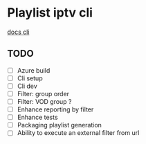 # Playlist iptv cli

[docs cli](https://codeburst.io/building-beautiful-command-line-interfaces-with-python-26c7e1bb54df)

## TODO

- [ ] Azure build
- [ ] Cli setup
- [ ] Cli dev
- [ ] Filter: group order
- [ ] Filter: VOD group ?
- [ ] Enhance reporting by filter
- [ ] Enhance tests
- [ ] Packaging playlist generation
- [ ] Ability to execute an external filter from url